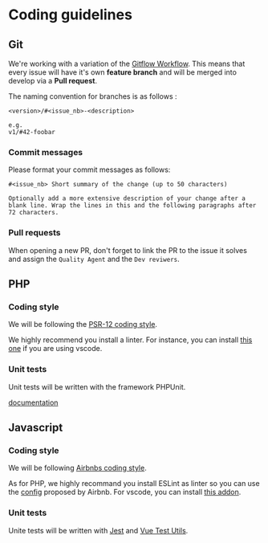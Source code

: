 # Coding guidelines 

## Git
We're working with a variation of the [Gitflow Workflow](https://www.atlassian.com/git/tutorials/comparing-workflows/gitflow-workflow). This means that every issue will have it's own **feature branch** and will be merged into develop via a **Pull request**.

The naming convention for branches is as follows :
```
<version>/#<issue_nb>-<description>

e.g.
v1/#42-foobar
```

### Commit messages
Please format your commit messages as follows: 
```
#<issue_nb> Short summary of the change (up to 50 characters)

Optionally add a more extensive description of your change after a
blank line. Wrap the lines in this and the following paragraphs after
72 characters.
```

### Pull requests
When opening a new PR, don't forget to link the PR to the issue it solves and assign the `Quality Agent` and the `Dev reviwers`.

## PHP
### Coding style
We will be following the [PSR-12 coding style](https://www.php-fig.org/psr/psr-12/).

We highly recommend you install a linter. For instance, you can install [this one](https://marketplace.visualstudio.com/items?itemName=ikappas.phpcs) if you are using vscode.

### Unit tests
Unit tests will be written with the framework PHPUnit. 

[documentation](https://phpunit.readthedocs.io/en/9.0/)

## Javascript
### Coding style
We will be following [Airbnbs coding style](https://github.com/airbnb/javascript).

As for PHP, we highly recommand you install ESLint as linter so you can use the [config](https://github.com/airbnb/javascript/blob/master/linters/.eslintrc) proposed by Airbnb. For vscode, you can install [this addon](https://marketplace.visualstudio.com/items?itemName=dbaeumer.vscode-eslint).

### Unit tests
Unite tests will be written with [Jest](https://jestjs.io/) and [Vue Test Utils](https://vue-test-utils.vuejs.org/).
